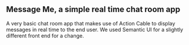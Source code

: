 ## Message  Me, a simple real time chat room app 

A very basic chat room app that makes use of Action Cable to display messages in real time to the end user. We used Semantic UI for a slightly different front end for a change. 




